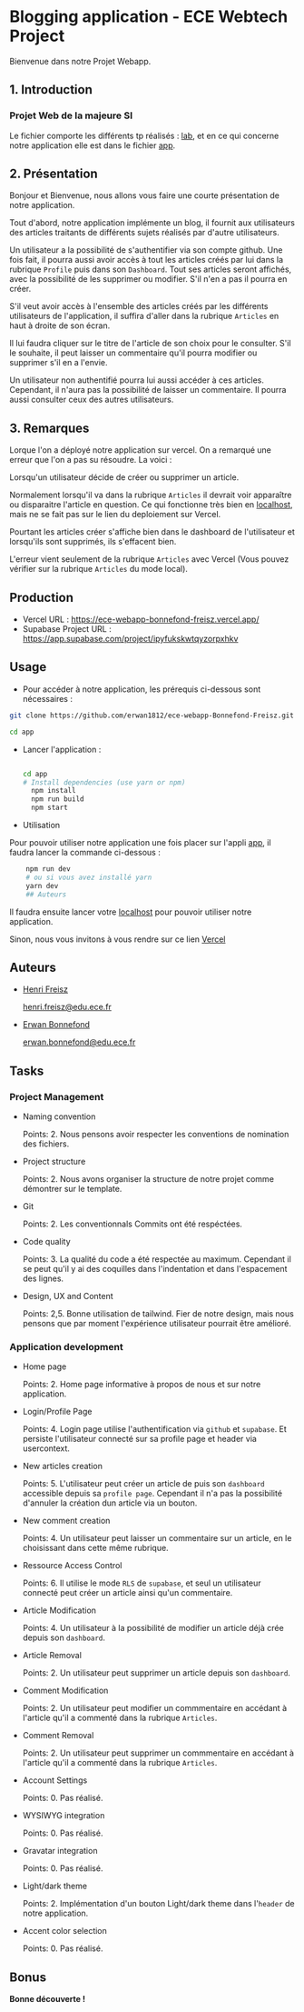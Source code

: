 # Blogging application - ECE Webtech Project

Bienvenue dans notre Projet Webapp.

## 1. Introduction

### Projet Web de la majeure SI

Le fichier comporte les différents tp réalisés : [lab](https://github.com/erwan1812/ece-webapp-Bonnefond-Freisz/tree/master/lab), et en ce qui concerne notre application elle est dans le fichier [app](https://github.com/erwan1812/ece-webapp-Bonnefond-Freisz/tree/master/app).

## 2. Présentation

Bonjour et Bienvenue, nous allons vous faire une courte présentation de notre application.

Tout d'abord, notre application implémente un blog, il fournit aux utilisateurs des articles traitants de différents sujets réalisés par d'autre utilisateurs.

Un utilisateur a la possibilité de s'authentifier via son compte github. Une fois fait, il pourra aussi avoir accès à tout les articles créés par lui dans la rubrique `Profile` puis dans son `Dashboard`. Tout ses articles seront affichés, avec la possibilité de les supprimer ou modifier. S'il n'en a pas il pourra en créer.

S'il veut avoir accès à l'ensemble des articles créés par les différents utilisateurs de l'application, il suffira d'aller dans la rubrique `Articles` en haut à droite de son écran.

Il lui faudra cliquer sur le titre de l'article de son choix pour le consulter. S'il le souhaite, il peut laisser un commentaire qu'il pourra modifier ou supprimer s'il en a l'envie.

Un utilisateur non authentifié pourra lui aussi accéder à ces articles. Cependant, il n'aura pas la possibilité de laisser un commentaire. Il pourra aussi consulter ceux des autres utilisateurs.

## 3. Remarques

Lorque l'on a déployé notre application sur vercel. On a remarqué une erreur que l'on a pas su résoudre. La voici :

Lorsqu'un utilisateur décide de créer ou supprimer un article.

 Normalement lorsqu'il va dans la rubrique `Articles` il devrait voir apparaître ou disparaitre l'article en question. Ce qui fonctionne très bien en [localhost](http://localhost:3000), mais ne se fait pas sur le lien du deploiement sur Vercel.

Pourtant les articles créer s'affiche bien dans le dashboard de l'utilisateur et lorsqu'ils sont supprimés, ils s'effacent bien.

L'erreur vient seulement de la rubrique `Articles` avec Vercel (Vous pouvez vérifier sur la rubrique `Articles` du mode local).

## Production

- Vercel URL : <https://ece-webapp-bonnefond-freisz.vercel.app/>
- Supabase Project URL : <https://app.supabase.com/project/ipyfukskwtqyzorpxhkv>

## Usage

- Pour accéder à notre application, les prérequis ci-dessous sont nécessaires :

```bash
git clone https://github.com/erwan1812/ece-webapp-Bonnefond-Freisz.git

cd app
```

- Lancer l'application :

  ```bash

  cd app
  # Install dependencies (use yarn or npm)
    npm install
    npm run build
    npm start
    ```

- Utilisation

Pour pouvoir utiliser notre application une fois placer sur l'appli  [app](https://github.com/erwan1812/ece-webapp-Bonnefond-Freisz/tree/master/app), il faudra lancer la commande ci-dessous :

```bash
    npm run dev
    # ou si vous avez installé yarn
    yarn dev
    ## Auteurs
```

Il faudra ensuite lancer votre [localhost](http://localhost:3000) pour pouvoir utiliser notre application.

Sinon, nous vous invitons à vous rendre sur ce lien [Vercel](https://ece-webapp-bonnefond-freisz.vercel.app/)

## Auteurs

- [Henri Freisz](https://github.com/henrifreisz)
  
  [henri.freisz@edu.ece.fr](henri.freisz@edu.ece.fr)

- [Erwan Bonnefond](https://github.com/erwan1812)

  [erwan.bonnefond@edu.ece.fr](erwan.bonnefond@edu.ece.fr)

## Tasks

### Project Management

- Naming convention

  Points: 2. Nous pensons avoir respecter les conventions de nomination des fichiers.

- Project structure

  Points: 2. Nous avons organiser la structure de notre projet comme démontrer sur le template.

- Git

  Points: 2. Les conventionnals Commits ont été respéctées.

- Code quality
  
  Points: 3. La qualité du code a été respectée au maximum. Cependant il se peut qu'il y ai des coquilles dans l'indentation et dans l'espacement des lignes.

- Design, UX and Content

  Points: 2,5. Bonne utilisation de tailwind. Fier de notre design, mais nous pensons que par moment l'expérience utilisateur pourrait être amélioré.

### Application development

- Home page

  Points: 2. Home page informative à propos de nous et sur notre application.

- Login/Profile Page

  Points: 4. Login page utilise l'authentification via `github` et `supabase`. Et persiste l'utilisateur connecté sur sa profile page et header via usercontext.

- New articles creation

  Points: 5. L'utilisateur peut créer un article de puis son `dashboard` accessible depuis sa `profile page`. Cependant il n'a pas la possibilité d'annuler la création dun article via un bouton.

- New comment creation

  Points: 4. Un utilisateur peut laisser un commentaire sur un article, en le choisissant dans cette même rubrique.

- Ressource Access Control
  
  Points: 6. Il utilise le mode `RLS` de `supabase`, et seul un utilisateur connecté peut créer un article ainsi qu'un commentaire.

- Article Modification

  Points: 4. Un utilisateur à la possibilité de modifier un article déjà crée depuis son `dashboard`.

- Article Removal

  Points: 2. Un utilisateur peut supprimer un article depuis son `dashboard`.

- Comment Modification
  
  Points: 2. Un utilisateur peut modifier un commmentaire en accédant à l'article qu'il a commenté dans la rubrique `Articles`.

- Comment Removal
  
  Points: 2. Un utilisateur peut supprimer un commmentaire en accédant à l'article qu'il a commenté dans la rubrique `Articles`.

- Account Settings
  
  Points: 0. Pas réalisé.

- WYSIWYG integration
  
  Points: 0. Pas réalisé.

- Gravatar integration

  Points: 0. Pas réalisé.

- Light/dark theme

  Points: 2. Implémentation d'un bouton Light/dark theme dans l'`header` de notre application.
  
- Accent color selection

  Points: 0. Pas réalisé.

## Bonus

**Bonne découverte !**
